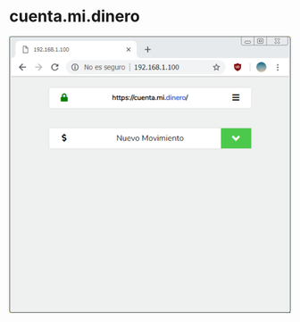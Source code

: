 # cuenta.mi.dinero

![Demo](https://raw.githubusercontent.com/seddin/cuenta.mi.dinero/master/Cuenta.Mi.Dinero.PNG)
